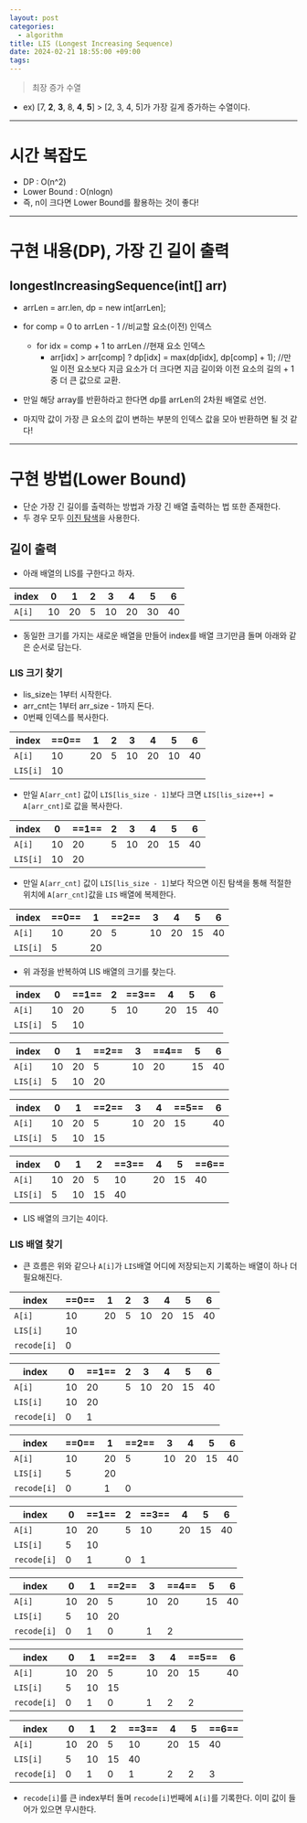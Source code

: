 ```yaml
---
layout: post
categories:
  - algorithm
title: LIS (Longest Increasing Sequence)
date: 2024-02-21 18:55:00 +09:00
tags:
---
```


>최장 증가 수열
- ex) \[7, **2**, **3**, 8, **4**, **5**] > \[2, 3, 4, 5]가 가장 길게 증가하는 수열이다.

---

# 시간 복잡도
- DP : O(n^2)
- Lower Bound : O(nlogn)
- 즉, n이 크다면 Lower Bound를 활용하는 것이 좋다!

---

# 구현 내용(DP), 가장 긴 길이 출력

## longestIncreasingSequence(int[] arr)
- arrLen = arr.len, dp = new int\[arrLen];
- for comp = 0 to arrLen - 1 //비교할 요소(이전) 인덱스
	- for idx = comp + 1 to arrLen //현재 요소 인덱스
		- arr\[idx] > arr\[comp] ? dp\[idx] = max(dp\[idx], dp\[comp] + 1); //만일 이전 요소보다 지금 요소가 더 크다면 지금 길이와 이전 요소의 길의 + 1 중 더 큰 값으로 교환.

- 만일 해당 array를 반환하라고 한다면 dp를 arrLen의 2차원 배열로 선언.
- 마지막 값이 가장 큰 요소의 값이 변하는 부분의 인덱스 값을 모아 반환하면 될 것 같다!

---

# 구현 방법(Lower Bound)
- 단순 가장 긴 길이를 출력하는 방법과 가장 긴 배열 출력하는 법 또한 존재한다.
- 두 경우 모두 [이진 탐색](2024-02-21-binarysearch)을 사용한다.

## 길이 출력
- 아래 배열의 LIS를 구한다고 하자.

| index | 0 | 1 | 2 | 3 | 4 | 5 | 6 |
| ---- | ---- | ---- | ---- | ---- | ---- | ---- | ---- |
| `A[i]` | 10 | 20 | 5 | 10 | 20 | 30 | 40 |

- 동일한 크기를 가지는 새로운 배열을 만들어 index를 배열 크기만큼 돌며 아래와 같은 순서로 담는다.

### LIS 크기 찾기
- lis_size는 1부터 시작한다.
- arr_cnt는 1부터 arr_size - 1까지 돈다.
- 0번째 인덱스를 복사한다.

| index | ==0== | 1 | 2 | 3 | 4 | 5 | 6 |
| ---- | ---- | ---- | ---- | ---- | ---- | ---- | ---- |
| `A[i]` | 10 | 20 | 5 | 10 | 20 | 10 | 40 |
| `LIS[i]` | 10 |  |  |  |  |  |  |
- 만일 `A[arr_cnt]` 값이 `LIS[lis_size - 1]`보다 크면 `LIS[lis_size++] = A[arr_cnt]`로 값을 복사한다.

| index | 0 | ==1== | 2 | 3 | 4 | 5 | 6 |
| ---- | ---- | ---- | ---- | ---- | ---- | ---- | ---- |
| `A[i]` | 10 | 20 | 5 | 10 | 20 | 15 | 40 |
| `LIS[i]` | 10 | 20 |  |  |  |  |  |
- 만일 `A[arr_cnt]` 값이 `LIS[lis_size - 1]`보다 작으면 이진 탐색을 통해 적절한 위치에 `A[arr_cnt]`값을 `LIS` 배열에 복제한다.

| index | ==0== | 1 | ==2== | 3 | 4 | 5 | 6 |
| ---- | ---- | ---- | ---- | ---- | ---- | ---- | ---- |
| `A[i]` | 10 | 20 | 5 | 10 | 20 | 15 | 40 |
| `LIS[i]` | 5 | 20 |  |  |  |  |  |
- 위 과정을 반복하여 LIS 배열의 크기를 찾는다.

| index | 0 | ==1== | 2 | ==3== | 4 | 5 | 6 |
| ---- | ---- | ---- | ---- | ---- | ---- | ---- | ---- |
| `A[i]` | 10 | 20 | 5 | 10 | 20 | 15 | 40 |
| `LIS[i]` | 5 | 10 |  |  |  |  |  |

| index | 0 | 1 | ==2== | 3 | ==4== | 5 | 6 |
| ---- | ---- | ---- | ---- | ---- | ---- | ---- | ---- |
| `A[i]` | 10 | 20 | 5 | 10 | 20 | 15 | 40 |
| `LIS[i]` | 5 | 10 | 20 |  |  |  |  |

| index | 0 | 1 | ==2== | 3 | 4 | ==5== | 6 |
| ---- | ---- | ---- | ---- | ---- | ---- | ---- | ---- |
| `A[i]` | 10 | 20 | 5 | 10 | 20 | 15 | 40 |
| `LIS[i]` | 5 | 10 | 15 |  |  |  |  |

| index | 0 | 1 | 2 | ==3== | 4 | 5 | ==6== |
| ---- | ---- | ---- | ---- | ---- | ---- | ---- | ---- |
| `A[i]` | 10 | 20 | 5 | 10 | 20 | 15 | 40 |
| `LIS[i]` | 5 | 10 | 15 | 40 |  |  |  |
- LIS 배열의 크기는 4이다.

### LIS 배열 찾기
- 큰 흐름은 위와 같으나 `A[i]`가 `LIS`배열 어디에 저장되는지 기록하는 배열이 하나 더 필요해진다.

| index | ==0== | 1 | 2 | 3 | 4 | 5 | 6 |
| ---- | ---- | ---- | ---- | ---- | ---- | ---- | ---- |
| `A[i]` | 10 | 20 | 5 | 10 | 20 | 15 | 40 |
| `LIS[i]` | 10 |  |  |  |  |  |  |
| `recode[i]` | 0 |  |  |  |  |  |  |

| index | 0 | ==1== | 2 | 3 | 4 | 5 | 6 |
| ---- | ---- | ---- | ---- | ---- | ---- | ---- | ---- |
| `A[i]` | 10 | 20 | 5 | 10 | 20 | 15 | 40 |
| `LIS[i]` | 10 | 20 |  |  |  |  |  |
| `recode[i]` | 0 | 1 |  |  |  |  |  |

| index | ==0== | 1 | ==2== | 3 | 4 | 5 | 6 |
| ---- | ---- | ---- | ---- | ---- | ---- | ---- | ---- |
| `A[i]` | 10 | 20 | 5 | 10 | 20 | 15 | 40 |
| `LIS[i]` | 5 | 20 |  |  |  |  |  |
| `recode[i]` | 0 | 1 | 0 |  |  |  |  |

| index | 0 | ==1== | 2 | ==3== | 4 | 5 | 6 |
| ---- | ---- | ---- | ---- | ---- | ---- | ---- | ---- |
| `A[i]` | 10 | 20 | 5 | 10 | 20 | 15 | 40 |
| `LIS[i]` | 5 | 10 |  |  |  |  |  |
| `recode[i]` | 0 | 1 | 0 | 1 |  |  |  |

| index | 0 | 1 | ==2== | 3 | ==4== | 5 | 6 |
| ---- | ---- | ---- | ---- | ---- | ---- | ---- | ---- |
| `A[i]` | 10 | 20 | 5 | 10 | 20 | 15 | 40 |
| `LIS[i]` | 5 | 10 | 20 |  |  |  |  |
| `recode[i]` | 0 | 1 | 0 | 1 | 2 |  |  |

| index | 0 | 1 | ==2== | 3 | 4 | ==5== | 6 |
| ---- | ---- | ---- | ---- | ---- | ---- | ---- | ---- |
| `A[i]` | 10 | 20 | 5 | 10 | 20 | 15 | 40 |
| `LIS[i]` | 5 | 10 | 15 |  |  |  |  |
| `recode[i]` | 0 | 1 | 0 | 1 | 2 | 2 |  |

| index | 0 | 1 | 2 | ==3== | 4 | 5 | ==6== |
| ---- | ---- | ---- | ---- | ---- | ---- | ---- | ---- |
| `A[i]` | 10 | 20 | 5 | 10 | 20 | 15 | 40 |
| `LIS[i]` | 5 | 10 | 15 | 40 |  |  |  |
| `recode[i]` | 0 | 1 | 0 | 1 | 2 | 2 | 3 |
- `recode[i]`를 큰 index부터 돌며 `recode[i]`번째에 `A[i]`를 기록한다. 이미 값이 들어가 있으면 무시한다.